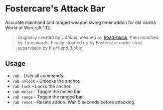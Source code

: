 # Fostercare's Attack Bar

Accurate mainhand and ranged weapon swing timer addon for old vanilla World of Warcraft 1.12.

>Originally created by Udokus, cleaned by [Road-block](https://github.com/Road-block/AttackBar), then modified by Threewords. Finally cleaned up by Fostercare under strict supervision by his friend Biobio.

## Usage

- `/ab` - Lists all commands.
- `/ab unlock` - Unlocks the anchor.
- `/ab lock` - Locks the anchor.
- `/ab melee` - Toggle the melee bar.
- `/ab range` - Toggle the ranged bar.
- `/ab reset` - Resets addon. Wait 5 seconds before attacking.
